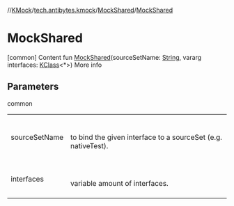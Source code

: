 //[KMock](../../../index.md)/[tech.antibytes.kmock](../index.md)/[MockShared](index.md)/[MockShared](-mock-shared.md)



# MockShared
[common]
Content
fun [MockShared](-mock-shared.md)(sourceSetName: [String](https://kotlinlang.org/api/latest/jvm/stdlib/kotlin/-string/index.html), vararg interfaces: [KClass](https://kotlinlang.org/api/latest/jvm/stdlib/kotlin.reflect/-k-class/index.html)<*>)
More info


## Parameters

common

| | |
|---|---|
| <a name="tech.antibytes.kmock/MockShared/MockShared/#kotlin.String#kotlin.Array[kotlin.reflect.KClass[*]]/PointingToDeclaration/"></a>sourceSetName| <a name="tech.antibytes.kmock/MockShared/MockShared/#kotlin.String#kotlin.Array[kotlin.reflect.KClass[*]]/PointingToDeclaration/"></a><br><br>to bind the given interface to a sourceSet (e.g. nativeTest).<br><br>|
| <a name="tech.antibytes.kmock/MockShared/MockShared/#kotlin.String#kotlin.Array[kotlin.reflect.KClass[*]]/PointingToDeclaration/"></a>interfaces| <a name="tech.antibytes.kmock/MockShared/MockShared/#kotlin.String#kotlin.Array[kotlin.reflect.KClass[*]]/PointingToDeclaration/"></a><br><br>variable amount of interfaces.<br><br>|

